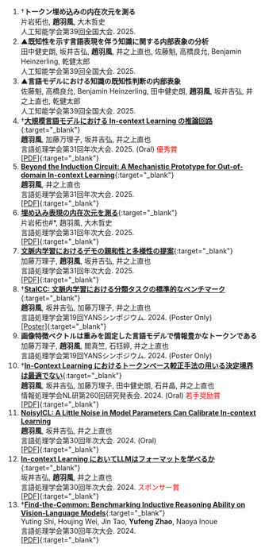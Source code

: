 1. †**トークン埋め込みの内在次元を測る**   
   片岩拓也, **趙羽風**, 大木哲史   
   人工知能学会第39回全国大会. 2025.
2. ▲**既知性を示す言語表現を伴う知識に関する内部表象の分析**   
   田中健史朗, 坂井吉弘, **趙羽風**, 井之上直也, 佐藤魁, 高橋良允, Benjamin Heinzerling, 乾健太郎   
   人工知能学会第39回全国大会. 2025.
3. ▲**言語モデルにおける知識の既知性判断の内部表象**   
   佐藤魁, 高橋良允, Benjamin Heinzerling, 田中健史朗, **趙羽風**, 坂井吉弘, 井之上直也, 乾健太郎   
   人工知能学会第39回全国大会. 2025.
4. †[**大規模言語モデルにおける In-context Learning の推論回路**](https://www.anlp.jp/proceedings/annual_meeting/2025/pdf_dir/A7-4.pdf){:target="_blank"}   
   **趙羽風**, 加藤万理子, 坂井吉弘, 井之上直也   
   言語処理学会第31回年次大会. 2025. (Oral) <span style="color:red;">優秀賞</span>   
   [\[PDF\]](https://www.anlp.jp/proceedings/annual_meeting/2025/pdf_dir/A7-4.pdf){:target="_blank"} 
5. [**Beyond the Induction Circuit: A Mechanistic Prototype for Out-of-domain In-context Learning**](https://www.anlp.jp/proceedings/annual_meeting/2025/pdf_dir/P2-5.pdf){:target="_blank"}   
   **趙羽風**, 井之上直也   
   言語処理学会第31回年次大会. 2025.   
   [\[PDF\]](https://www.anlp.jp/proceedings/annual_meeting/2025/pdf_dir/P2-5.pdf){:target="_blank"}
6. [**埋め込み表現の内在次元を測る**](https://www.anlp.jp/proceedings/annual_meeting/2025/pdf_dir/P2-10.pdf){:target="_blank"}  
   片岩拓也#*, 趙羽風, 大木哲史  
   言語処理学会第31回年次大会. 2025.   
   [\[PDF\]](https://www.anlp.jp/proceedings/annual_meeting/2025/pdf_dir/P2-10.pdf){:target="_blank"}
7. [**文脈内学習におけるデモの親和性と多様性の提案**](https://www.anlp.jp/proceedings/annual_meeting/2025/pdf_dir/Q8-17.pdf){:target="_blank"}   
    加藤万理子, **趙羽風**, 坂井吉弘, 井之上直也  
    言語処理学会第31回年次大会. 2025.   
    [\[PDF\]](https://www.anlp.jp/proceedings/annual_meeting/2025/pdf_dir/Q8-17.pdf){:target="_blank"}
8.  †[**StaICC: 文脈内学習における分類タスクの標準的なベンチマーク**](https://drive.google.com/file/d/1eZ8O0aNWQqRntwm3m2SIGl-ixNk6Hzw4/view){:target="_blank"}   
    **趙羽風**, 坂井吉弘, 加藤万理子, 井之上直也  
    言語処理学会第19回YANSシンポジウム. 2024. (Poster Only)  
    [\[Poster\]](https://drive.google.com/file/d/1eZ8O0aNWQqRntwm3m2SIGl-ixNk6Hzw4/view){:target="_blank"}
9.  **画像特徴ベクトルは重みを固定した言語モデルで情報豊かなトークンである**  
    加藤万理子, **趙羽風**, 閻真竺, 石钰婷, 井之上直也  
    言語処理学会第19回YANSシンポジウム. 2024. (Poster Only)
10. †[**In-Context Learning におけるトークンベース較正手法の用いる決定境界は最適でない**](https://ipsj.ixsq.nii.ac.jp/records/235105){:target="_blank"}   
    **趙羽風**, 坂井吉弘, 加藤万理子, 田中健史朗, 石井晶, 井之上直也   
    情報処理学会NL研第260回研究発表会. 2024. (Oral) <span style="color:red;">若手奨励賞</span>  
    [\[PDF\]](https://ipsj.ixsq.nii.ac.jp/ej/?action=repository_uri&item_id=235105&file_id=1&file_no=1){:target="_blank"}
11. [**NoisyICL: A Little Noise in Model Parameters Can Calibrate In-context Learning**](https://www.anlp.jp/proceedings/annual_meeting/2024/pdf_dir/A3-1.pdf)   
    **趙羽風**, 坂井吉弘, 井之上直也   
    言語処理学会第30回年次大会. 2024. (Oral)   
    [\[PDF\]](https://www.anlp.jp/proceedings/annual_meeting/2024/pdf_dir/A3-1.pdf){:target="_blank"}
12. [**In-context Learning においてLLMはフォーマットを学べるか**](https://www.anlp.jp/proceedings/annual_meeting/2024/pdf_dir/P9-14.pdf){:target="_blank"}  
    坂井吉弘, **趙羽風**, 井之上直也  
    言語処理学会第30回年次大会. 2024. <span style="color:red;">スポンサー賞</span>  
    [\[PDF\]](https://www.anlp.jp/proceedings/annual_meeting/2024/pdf_dir/P9-14.pdf){:target="_blank"}
13. †[**Find-the-Common: Benchmarking Inductive Reasoning Ability on Vision-Language Models**](https://www.anlp.jp/proceedings/annual_meeting/2024/pdf_dir/P3-13.pdf){:target="_blank"}  
    Yuting Shi, Houjing Wei, Jin Tao, **Yufeng Zhao**, Naoya Inoue  
    言語処理学会第30回年次大会. 2024.  
    [\[PDF\]](https://www.anlp.jp/proceedings/annual_meeting/2024/pdf_dir/P3-13.pdf){:target="_blank"}